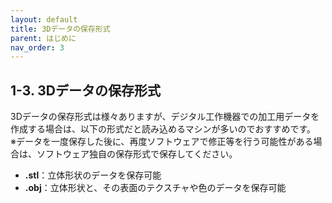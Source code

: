 ```yaml
---
layout: default
title: 3Dデータの保存形式
parent: はじめに
nav_order: 3
---
```


## **1-3.  3Dデータの保存形式**

3Dデータの保存形式は様々ありますが、デジタル工作機器での加工用データを作成する場合は、以下の形式だと読み込めるマシンが多いのでおすすめです。 \
※データを一度保存した後に、再度ソフトウェアで修正等を行う可能性がある場合は、ソフトウェア独自の保存形式で保存してください。

*   **.stl**：立体形状のデータを保存可能
*   **.obj**：立体形状と、その表面のテクスチャや色のデータを保存可能
